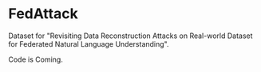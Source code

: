 # FedAttack

Dataset for "Revisiting Data Reconstruction Attacks on Real-world Dataset for Federated Natural Language Understanding".

Code is Coming.
